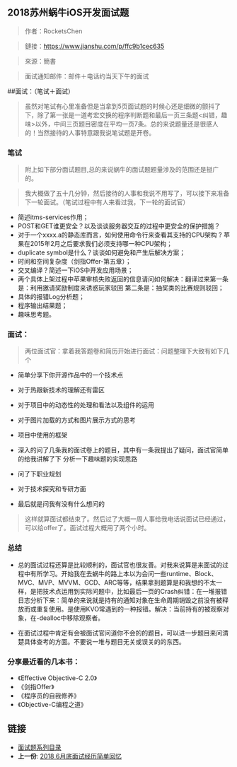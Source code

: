 
## 2018苏州蜗牛iOS开发面试题

> 作者：RocketsChen

> 鏈接：https://www.jianshu.com/p/ffc9b1cec635

> 來源：簡書

> 面试通知邮件：邮件＋电话约当天下午的面试

##面试：（笔试＋面试）

> 虽然对笔试有心里准备但是当拿到5页面试题的时候心还是细微的颤抖了下，除了第一张是一道考宏交换的程序判断题和最后一页三条题<纠错，趣味>以外，中间三页题目密度在平均一页7条。总的来说题量还是很感人的！当然接待的人事特意跟我说笔试题是开卷。

### 笔试

> 附上如下部分面试题目,总的来说蜗牛的面试题题量涉及的范围还是挺广的。

> 我大概做了五十几分钟，然后接待的人事和我说不用写了，可以接下来准备下一轮面试。（笔试过程中有人来看过我，下一轮的面试官）

* 简述itms-services作用；
* POST和GET谁更安全？以及谈谈服务器交互的过程中更安全的保护措施？
* 对于一个xxxx.a的静态库而言，如何使用命令行来查看其支持的CPU架构 ? 苹果在2015年2月之后要求我们必须支持哪一种CPU架构；
* duplicate symbol是什么？谈谈如何避免和产生后解决方案；
* 时间和空间复杂度（剑指Offer-第五章）；
* 交叉编译？简述一下iOS中开发应用场景；
* 两个具体上架过程中苹果审核失败返回的信息请问如何解决：翻译过来第一条是：利用邀请奖励制度来诱惑玩家驳回 第二条是：抽奖类的比赛规则驳回；
* 具体的报错Log分析题；
* 程序输出结果题；
* 趣味思考题。


###  面试：

> 两位面试官：拿着我答题卷和简历开始进行面试：问题整理下大致有如下几个

* 简单分享下你开源作品中的一个技术点
* 对于热跟新技术的理解还有雷区
* 对于项目中的动态性的处理和看法以及组件的运用
* 对于图片加载的方式和图片展示方式的思考
* 项目中使用的框架
* 深入的问了几条我的面试卷上的题目，其中有一条我提出了疑问，面试官简单的给我讲解了下
分析一下趣味题的实现思路

* 问了下职业规划
* 对于技术探究和专研方面
* 最后就是问我有没有什么想问的

> 这样就算面试都结束了。然后过了大概一周人事给我电话说面试已经通过，可以给offer了。面试过程大概用了两个小时。

### 总结
- 总的面试过程还算是比较顺利的，面试官也很友善。对我来说算是来面试的过程中有所学习。开始我在去蜗牛的路上本以为会问一些runtime、Block、MVC、MVP、MVVM、GCD、ARC等等，结果拿到题算是和我想的不太一样，是把技术点运用到实际问题中，比如最后一页的Crash纠错：在一堆报错日志分析下来：简单的来说就是持有的通知对象在生命周期销毁之前没有被释放而或重复使用。是使用KVO常遇到的一种报错。解决：当前持有的被观察对象，在-dealloc中移除观察者。

- 在面试过程中肯定有会被面试官问道你不会的的题目，可以进一步题目来问清楚具体查考的方面。不要说一堆与题目无关或误关的的东西。

### 分享最近看的几本书：
* 《Effective Objective-C 2.0》
* 《剑指Offer》
* 《程序员的自我修养》
* 《Objective-C编程之道》

## 链接

- [面试题系列目录](README.md)
- **上一份**: [2018 6月底面试经历简单回忆](interview-iOS-17-2018-6月底面试经历简单回忆.md)